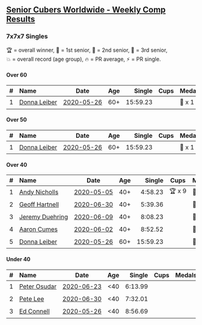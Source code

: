 <style>table {white-space: nowrap;}</style>

## [Senior Cubers Worldwide - Weekly Comp Results](/scw-comp/results/)
### 7x7x7 Singles

<span style="white-space: nowrap;">🏆 = overall winner</span>, <span style="white-space: nowrap;">🥇 = 1st senior</span>, <span style="white-space: nowrap;">🥈 = 2nd senior</span>, <span style="white-space: nowrap;">🥉 = 3rd senior</span>, <span style="white-space: nowrap;">💥 = overall record (age group)</span>, <span style="white-space: nowrap;">🔥 = PR average</span>, <span style="white-space: nowrap;">⚡ = PR single</span>.

#### Over 60

| # | Name | Date | Age | Single | Cups | Medals | Achievements | Video |
| :--: | :-- | :--: | :--: | --: | :--: | :-- | :-- | :-- |
| 1 | [Donna Leiber](../../persons/donna_leiber/777.md) | [2020-05-26](../../results/2020-05-26/777.md) | 60+ | 15:59.23 |  | 🥉 x 1 | 💥 x 2, ⚡ x 2 | [Link](https://www.facebook.com/events/637852836799991?view=permalink&id=640055109913097) |

#### Over 50

| # | Name | Date | Age | Single | Cups | Medals | Achievements | Video |
| :--: | :-- | :--: | :--: | --: | :--: | :-- | :-- | :-- |
| 1 | [Donna Leiber](../../persons/donna_leiber/777.md) | [2020-05-26](../../results/2020-05-26/777.md) | 60+ | 15:59.23 |  | 🥉 x 1 | 💥 x 2, ⚡ x 2 | [Link](https://www.facebook.com/events/637852836799991?view=permalink&id=640055109913097) |

#### Over 40

| # | Name | Date | Age | Single | Cups | Medals | Achievements | Video |
| :--: | :-- | :--: | :--: | --: | :--: | :-- | :-- | :-- |
| 1 | [Andy Nicholls](../../persons/andy_nicholls/777.md) | [2020-05-05](../../results/2020-05-05/777.md) | 40+ | 4:58.23 | 🏆 x 9 | 🥇 x 9 | 💥 x 1, 🔥 x 1, ⚡ x 1 | [Link](https://www.facebook.com/events/557526585195168?view=permalink&id=558592678421892) |
| 2 | [Geoff Hartnell](../../persons/geoff_hartnell/777.md) | [2020-06-30](../../results/2020-06-30/777.md) | 40+ | 5:39.36 |  | 🥈 x 9 | 🔥 x 2, ⚡ x 3 | [Link](https://www.facebook.com/events/284746466306313?view=permalink&id=285669486214011) |
| 3 | [Jeremy Duehring](../../persons/jeremy_duehring/777.md) | [2020-06-09](../../results/2020-06-09/777.md) | 40+ | 8:08.23 |  | 🥉 x 1 | ⚡ x 2 | [Link](https://www.facebook.com/jeremy.duehring/videos/10160093213052846) |
| 4 | [Aaron Cumes](../../persons/aaron_cumes/777.md) | [2020-06-02](../../results/2020-06-02/777.md) | 40+ | 8:52.52 |  | 🥉 x 4 | ⚡ x 2 | [Link](https://www.facebook.com/events/573401076937046?view=permalink&id=574489523494868) |
| 5 | [Donna Leiber](../../persons/donna_leiber/777.md) | [2020-05-26](../../results/2020-05-26/777.md) | 60+ | 15:59.23 |  | 🥉 x 1 | 💥 x 2, ⚡ x 2 | [Link](https://www.facebook.com/events/637852836799991?view=permalink&id=640055109913097) |

#### Under 40

| # | Name | Date | Age | Single | Cups | Medals | Achievements | Video |
| :--: | :-- | :--: | :--: | --: | :--: | :-- | :-- | :-- |
| 1 | [Peter Osudar](../../persons/peter_osudar/777.md) | [2020-06-23](../../results/2020-06-23/777.md) | <40 | 6:13.99 |  |  | 🔥 x 1, ⚡ x 1 | [Link](https://www.facebook.com/events/268636114456043?view=permalink&id=276983293621325) |
| 2 | [Pete Lee](../../persons/pete_lee/777.md) | [2020-06-30](../../results/2020-06-30/777.md) | <40 | 7:32.01 |  |  | ⚡ x 7 | [Link](https://www.facebook.com/events/284746466306313?view=permalink&id=285013929612900) |
| 3 | [Ed Connell](../../persons/ed_connell/777.md) | [2020-05-26](../../results/2020-05-26/777.md) | <40 | 8:56.69 |  |  | ⚡ x 1 | [Link](https://www.facebook.com/events/637852836799991?view=permalink&id=640364566548818) |


<!-- Global site tag (gtag.js) - Google Analytics -->
<script async src="https://www.googletagmanager.com/gtag/js?id=UA-86348435-3"></script>
<script>window.dataLayer = window.dataLayer || []; function gtag() {dataLayer.push(arguments);} gtag('js', new Date()); gtag('config', 'UA-86348435-3');</script>
